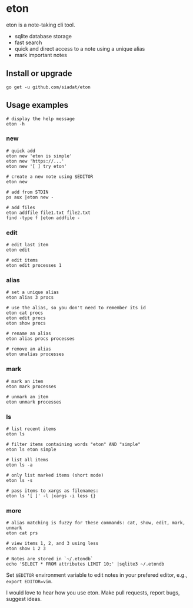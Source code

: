 # eton

eton is a note-taking cli tool.

  * sqlite database storage
  * fast search
  * quick and direct access to a note using a unique alias
  * mark important notes

## Install or upgrade

    go get -u github.com/siadat/eton

## Usage examples

```shell
# display the help message
eton -h
```

### new

```shell
# quick add
eton new 'eton is simple'
eton new 'https://...'
eton new '[ ] try eton'

# create a new note using $EDITOR
eton new

# add from STDIN
ps aux |eton new -

# add files
eton addfile file1.txt file2.txt
find -type f |eton addfile -
```

### edit

```shell
# edit last item
eton edit

# edit items
eton edit processes 1
```

### alias

```shell
# set a unique alias
eton alias 3 procs

# use the alias, so you don't need to remember its id
eton cat procs
eton edit procs
eton show procs

# rename an alias
eton alias procs processes

# remove an alias
eton unalias processes
```

### mark

```shell
# mark an item
eton mark processes

# unmark an item
eton unmark processes
```

### ls

```shell
# list recent items
eton ls

# filter items containing words "eton" AND "simple"
eton ls eton simple

# list all items
eton ls -a

# only list marked items (short mode)
eton ls -s

# pass items to xargs as filenames:
eton ls '[ ]' -l |xargs -i less {}
```

### more

```shell
# alias matching is fuzzy for these commands: cat, show, edit, mark, unmark
eton cat prs

# view items 1, 2, and 3 using less
eton show 1 2 3

# Notes are stored in `~/.etondb`
echo 'SELECT * FROM attributes LIMIT 10;' |sqlite3 ~/.etondb
```

Set `$EDITOR` environment variable to edit notes in your prefered editor, e.g., `export EDITOR=vim`.

I would love to hear how you use eton. Make pull requests, report bugs, suggest ideas.
